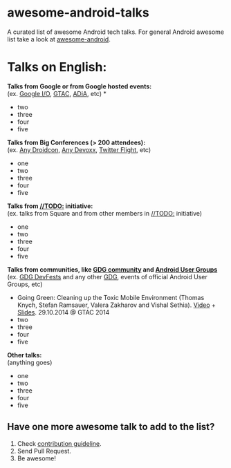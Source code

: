 awesome-android-talks
=====================

A curated list of awesome Android tech talks. For general Android awesome list take a look at [awesome-android](https://github.com/JStumpp/awesome-android).

Talks on English:
====

**Talks from Google or from Google hosted events:**  
(ex. [Google I/O](https://www.google.com/events/io), [GTAC](https://developers.google.com/google-test-automation-conference/), [ADiA](https://www.youtube.com/playlist?list=PLWz5rJ2EKKc8j2B95zGMb8muZvrIy-wcF), etc)
* 
* two
* three
* four
* five

**Talks from Big Conferences (> 200 attendees):**  
(ex. [Any Droidcon](http://droidcon.com/), [Any Devoxx](http://www.devoxx.com/), [Twitter Flight](https://www.twitterflight.com), etc)
* one
* two
* three
* four
* five

**Talks from [//TODO:](http://todogroup.org/) initiative:**  
(ex. talks from Square and from other members in [//TODO:](http://todogroup.org/) initiative)
* one
* two
* three
* four
* five

**Talks from communities, like [GDG community](https://developers.google.com/groups/) and [Android User Groups](https://www.google.com/?q=android%20user%20groups)**  
(ex. [GDG DevFests](https://developers.google.com/events/devfest/) and any other [GDG](http://gdg.events/), events of official Android User Groups, etc)
* Going Green: Cleaning up the Toxic Mobile Environment (Thomas Knych, Stefan Ramsauer, Valera Zakharov and Vishal Sethia). [Video](http://youtu.be/aHcmsK9jfGU?list=PLSIUOFhnxEiDFckNDSjKWqOCtd8ksJrh4) + [Slides](http://goo.gl/QCQDDh). 29.10.2014 @ GTAC 2014
* two
* three
* four
* five

**Other talks:**  
(anything goes)
* one
* two
* three
* four
* five


Have one more awesome talk to add to the list?
---
1. Check [contribution guideline](https://github.com/AlexKorovyansky/awesome-android-talks/blob/master/CONTRIBUTING.md).
2. Send Pull Request.
3. Be awesome!
